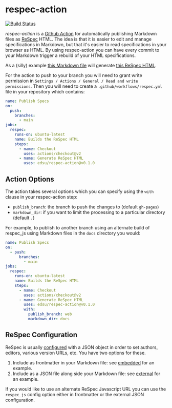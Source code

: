 # respec-action

[![Build Status](https://github.com/edsu/respec-action/workflows/tests/badge.svg)](https://github.com/edsu/respec-action/actions/workflows/main.yml)

*respec-action* is a [Github Action] for automatically publishing Markdown files as [ReSpec] HTML. The idea is that it is easier to edit and manage specifications in Markdown, but that it's easier to read specifications in your browser as HTML. By using respec-action you can have every commit to your Markdown trigger a rebuild of your HTML specifications.

As a (silly) example [this Markdown file] will generate [this ReSpec HTML].

For the action to push to your branch you will need to grant write permission in `Settings / Actions / General / Read and write permissions`. Then you will need to create a `.github/workflows/respec.yml` file in your repository which contains:

```yaml
name: Publish Specs
on:
  push:
    branches: 
      - main
jobs:
  respec:
    runs-on: ubuntu-latest
    name: Builds the ReSpec HTML
    steps:
      - name: Checkout
        uses: actions/checkout@v2
      - name: Generate ReSpec HTML
        uses: edsu/respec-action@v0.1.0
```

## Action Options

The action takes several options which you can specify using the `with` clause in your respec-action step:

* `publish_branch`: the branch to push the changes to (default `gh-pages`)
* `markdown_dir`: if you want to limit the processing to a particular directory (default `.`)

For example, to publish to another branch using an alternate build of respec_js
using Markdown files in the `docs` directory you would:

```yaml
name: Publish Specs
on:
  - push:
      branches:
        - main
jobs:
  respec:
    runs-on: ubuntu-latest
    name: Builds the ReSpec HTML
    steps:
      - name: Checkout
        uses: actions/checkout@v2
      - name: Generate ReSpec HTML
        uses: edsu/respec-action@v0.1.0
        with:
          publish_branch: web
          markdown_dir: docs
```

## ReSpec Configuration

ReSpec is usually [configured] with a JSON object in order to set authors, editors, various version URLs, etc. You have two options for these.

1. Include as frontmatter in your Markdown file: see [embedded] for an example.
2. Include as a JSON file along side your Markdown file: see [external] for an example.

If you would like to use an alternate ReSpec Javascript URL you can use the `respec_js` config option either in frontmatter or the external JSON configuration.

[ReSpec]: https://respec.org/docs/
[Github Action]: https://docs.github.com/en/actions
[embedded]: https://raw.githubusercontent.com/edsu/respec-action/main/test-data/embedded/index.md
[external]: https://github.com/edsu/respec-action/tree/main/test-data/external
[this Markdown file]: https://raw.githubusercontent.com/edsu/respec-action/main/test-data/embedded/index.md
[this ReSpec HTML]: https://edsu.github.io/respec-action/test-data/embedded/
[configured]: https://respec.org/docs/#configuration-options
